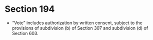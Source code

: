 # Section 194

- “Vote” includes authorization by written consent, subject to the provisions of subdivision (b) of Section 307 and subdivision (d) of Section 603.